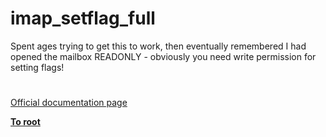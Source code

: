 # imap_setflag_full




<div class="phpcode"><span class="html">
Spent ages trying to get this to work, then eventually remembered I had opened the mailbox READONLY - obviously you need write permission for setting flags!</span>
</div>
  

#

[Official documentation page](https://www.php.net/manual/en/function.imap-setflag-full.php)

**[To root](/README.md)**